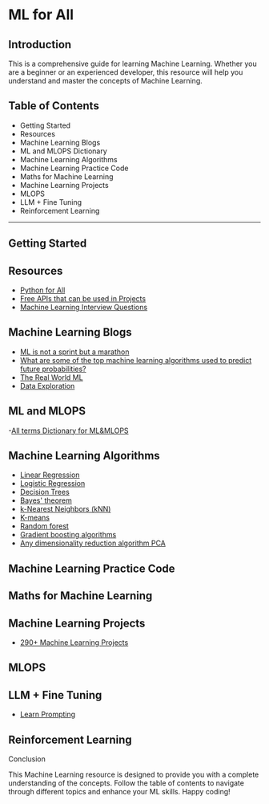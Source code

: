 
# ML for All

## Introduction

This is a comprehensive guide for learning Machine Learning. Whether you are a beginner or an experienced developer, this resource will help you understand and master the concepts of Machine Learning.


## Table of Contents

- Getting Started
- Resources
- Machine Learning Blogs
- ML and MLOPS Dictionary
- Machine Learning Algorithms
- Machine Learning Practice Code
- Maths for Machine Learning
- Machine Learning Projects
- MLOPS
- LLM + Fine Tuning
- Reinforcement Learning

--------

## Getting Started

## Resources

- [Python for All](https://github.com/MrVisionaryGenius/Python_for_all/blob/main/README.md)
- [Free APIs that can be used in Projects](https://github.com/public-apis/public-apis)
- [Machine Learning Interview Questions](https://github.com/khangich/machine-learning-interview/blob/master/faqs.md)

## Machine Learning Blogs

- [ML is not a sprint but a marathon](https://coderpreneur.substack.com/p/ml-is-not-a-sprint-but-a-marathon?utm_source=post-email-title&publication_id=1440693&post_id=138528251&utm_campaign=email-post-title&isFreemail=true&r=1nk33h&utm_medium=email)
- [What are some of the top machine learning algorithms used to predict future probabilities?](https://medium.com/@itsinterestingms/what-are-some-of-the-top-machine-learning-algorithms-used-to-predict-future-probabilities-660935b7da25)
- [The Real World ML](https://coderpreneur.substack.com/publish/posts/detail/107806999?referrer=%2Fpublish%2Fposts%2Fpublished)
- [Data Exploration](https://datamachines.xyz/2022/06/12/fast-and-easy-data-exploration-for-machine-learning/)


## ML and MLOPS
-[All terms Dictionary for ML&MLOPS](https://www.hopsworks.ai/mlops-dictionary#P)

## Machine Learning Algorithms 
- [Linear Regression]()
- [Logistic Regression]()
- [Decision Trees ]()
- [Bayes' theorem]()
- [k-Nearest Neighbors (kNN)]()
- [K-means]()
- [Random forest]()
- [Gradient boosting algorithms]()
- [Any dimensionality reduction algorithm PCA]()


## Machine Learning Practice Code 


## Maths for Machine Learning 




## Machine Learning Projects
- [290+ Machine Learning Projects](https://medium.com/coders-camp/230-machine-learning-projects-with-python-5d0c7abf8265)



## MLOPS 



## LLM + Fine Tuning 
- [Learn Prompting](https://learnprompting.org/docs/intro)


## Reinforcement Learning



Conclusion

This Machine Learning resource is designed to provide you with a complete understanding of the concepts. Follow the table of contents to navigate through different topics and enhance your ML skills. Happy coding!

